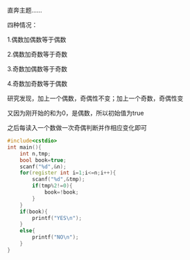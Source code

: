 直奔主题……

四种情况：

1.偶数加偶数等于偶数

2.偶数加奇数等于奇数

3.奇数加偶数等于奇数

4.奇数加奇数等于偶数

研究发现，加上一个偶数，奇偶性不变；加上一个奇数，奇偶性变

又因为刚开始的和为0，是偶数，所以初始值为true

之后每读入一个数做一次奇偶判断并作相应变化即可

```cpp
#include<cstdio>
int main(){
    int n,tmp;
    bool book=true;
    scanf("%d",&n);
    for(register int i=1;i<=n;i++){
        scanf("%d",&tmp);
        if(tmp%2!=0){
            book=!book;
        }
    }
    if(book){
        printf("YES\n");
    }
    else{
        printf("NO\n");
    }
}
```